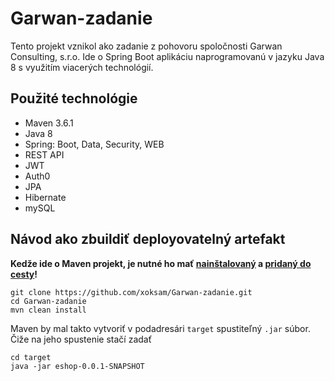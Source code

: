 # Garwan-zadanie
Tento projekt vznikol ako zadanie z pohovoru spoločnosti Garwan Consulting, s.r.o.
Ide o Spring Boot aplikáciu naprogramovanú v jazyku Java 8 s využitím viacerých technológií. 

## Použité technológie

- Maven 3.6.1
- Java 8
- Spring: Boot, Data, Security, WEB
- REST API
- JWT
- Auth0
- JPA
- Hibernate 
- mySQL

## Návod ako zbuildiť deployovatelný artefakt
**Kedže ide o Maven projekt, je nutné ho mať [nainštalovaný](http://maven.apache.org/download.cgi) a [pridaný do cesty](https://www.mkyong.com/maven/how-to-install-maven-in-windows/)!**

    git clone https://github.com/xoksam/Garwan-zadanie.git
    cd Garwan-zadanie
    mvn clean install
Maven by mal takto vytvoriť v podadresári `target` spustiteľný `.jar` súbor. Čiže na jeho spustenie stačí zadať

    cd target
    java -jar eshop-0.0.1-SNAPSHOT

